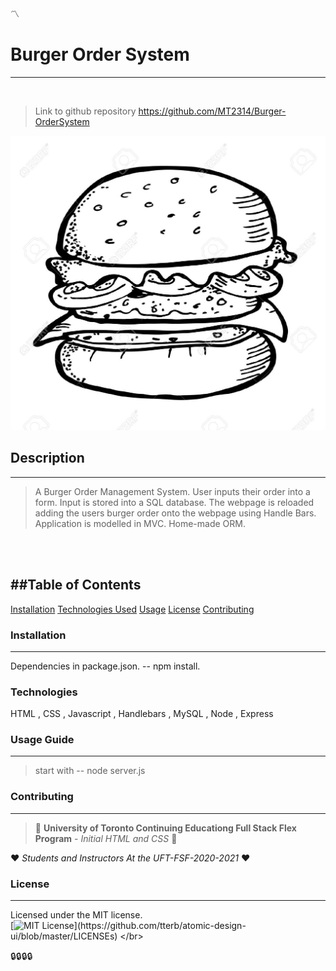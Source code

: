 
:part_alternation_mark:

    
# Burger Order System
---
</br>
    
>Link to github repository https://github.com/MT2314/Burger-OrderSystem
    
<img src= "public\assets\img\burger.jpg" alt="Burger Order System Screenshot" width="600"/>
    
## Description
---
> A Burger Order Management System. User inputs their order into a form. Input is stored into a SQL database. The webpage is reloaded adding the users burger order onto the webpage using Handle Bars. Application is modelled in MVC. Home-made ORM.
    
</br>
</br>

##Table of Contents
---
[Installation](#installation)
[Technologies Used](#technologies)
[Usage](#usage-guide)
[License](#license)
[Contributing](#contributing)

### Installation
---
 Dependencies in package.json.
 -- npm install. 

### Technologies
HTML , CSS , Javascript , Handlebars , MySQL , Node , Express

### Usage Guide
---
> start with 
> -- node server.js

### Contributing
---
> :school: 
**University of Toronto Continuing Educationg
Full Stack Flex Program** - *Initial HTML and CSS*
:school:

:heart: 
*Students and Instructors At the UFT-FSF-2020-2021*
:heart:


### License
---
Licensed under the MIT license.
<br>
[![MIT License](https://img.shields.io/apm/l/atomic-design-ui.svg?)](https://github.com/tterb/atomic-design-ui/blob/master/LICENSEs)
</br>

:lock::lock::lock::lock:
